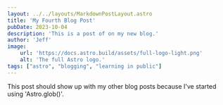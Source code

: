 ```yaml
---
layout: ../../layouts/MarkdownPostLayout.astro
title: 'My Fourth Blog Post'
pubDate: 2023-10-04
description: 'This is a post of on my new blog.'
author: 'Jeff'
image:
    url: 'https://docs.astro.build/assets/full-logo-light.png'
    alt: 'The full Astro logo.'
tags: ["astro", "blogging", "learning in public"]
---
```


This post should show up with my other blog posts because I've started using 'Astro.glob()'.
